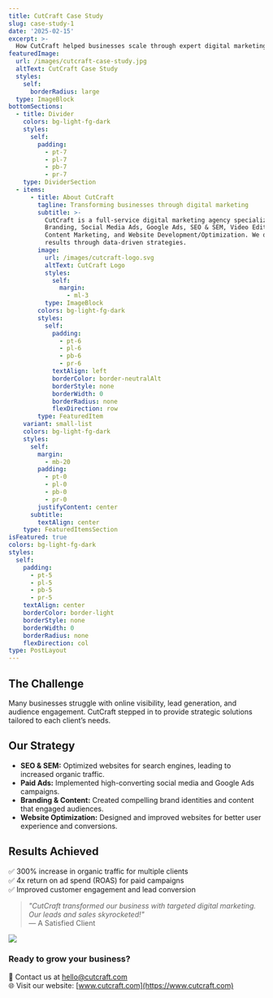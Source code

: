 ```yaml
---
title: CutCraft Case Study
slug: case-study-1
date: '2025-02-15'
excerpt: >-
  How CutCraft helped businesses scale through expert digital marketing strategies.
featuredImage:
  url: /images/cutcraft-case-study.jpg
  altText: CutCraft Case Study
  styles:
    self:
      borderRadius: large
  type: ImageBlock
bottomSections:
  - title: Divider
    colors: bg-light-fg-dark
    styles:
      self:
        padding:
          - pt-7
          - pl-7
          - pb-7
          - pr-7
    type: DividerSection
  - items:
      - title: About CutCraft
        tagline: Transforming businesses through digital marketing
        subtitle: >-
          CutCraft is a full-service digital marketing agency specializing in 
          Branding, Social Media Ads, Google Ads, SEO & SEM, Video Editing, 
          Content Marketing, and Website Development/Optimization. We drive 
          results through data-driven strategies.
        image:
          url: /images/cutcraft-logo.svg
          altText: CutCraft Logo
          styles:
            self:
              margin:
                - ml-3
          type: ImageBlock
        colors: bg-light-fg-dark
        styles:
          self:
            padding:
              - pt-6
              - pl-6
              - pb-6
              - pr-6
            textAlign: left
            borderColor: border-neutralAlt
            borderStyle: none
            borderWidth: 0
            borderRadius: none
            flexDirection: row
        type: FeaturedItem
    variant: small-list
    colors: bg-light-fg-dark
    styles:
      self:
        margin:
          - mb-20
        padding:
          - pt-0
          - pl-0
          - pb-0
          - pr-0
        justifyContent: center
      subtitle:
        textAlign: center
    type: FeaturedItemsSection
isFeatured: true
colors: bg-light-fg-dark
styles:
  self:
    padding:
      - pt-5
      - pl-5
      - pb-5
      - pr-5
    textAlign: center
    borderColor: border-light
    borderStyle: none
    borderWidth: 0
    borderRadius: none
    flexDirection: col
type: PostLayout
---
```


## The Challenge

Many businesses struggle with online visibility, lead generation, and audience engagement. CutCraft stepped in to provide strategic solutions tailored to each client’s needs.

## Our Strategy

- **SEO & SEM:** Optimized websites for search engines, leading to increased organic traffic.  
- **Paid Ads:** Implemented high-converting social media and Google Ads campaigns.  
- **Branding & Content:** Created compelling brand identities and content that engaged audiences.  
- **Website Optimization:** Designed and improved websites for better user experience and conversions.  

## Results Achieved

✅ 300% increase in organic traffic for multiple clients  
✅ 4x return on ad spend (ROAS) for paid campaigns  
✅ Improved customer engagement and lead conversion  

> _"CutCraft transformed our business with targeted digital marketing. Our leads and sales skyrocketed!"_  
> — A Satisfied Client  

![](/images/cutcraft-success.jpg)

### Ready to grow your business?  
📩 Contact us at [hello@cutcraft.com](mailto:hello@cutcraft.com)  
🌐 Visit our website: [www.cutcraft.com](https://www.cutcraft.com)  

